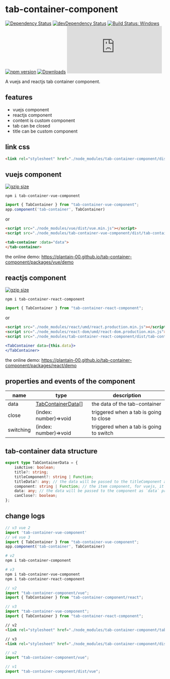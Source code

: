 # tab-container-component

[![Dependency Status](https://david-dm.org/plantain-00/tab-container-component.svg)](https://david-dm.org/plantain-00/tab-container-component)
[![devDependency Status](https://david-dm.org/plantain-00/tab-container-component/dev-status.svg)](https://david-dm.org/plantain-00/tab-container-component#info=devDependencies)
[![Build Status: Windows](https://ci.appveyor.com/api/projects/status/github/plantain-00/tab-container-component?branch=master&svg=true)](https://ci.appveyor.com/project/plantain-00/tab-container-component/branch/master)
[![npm version](https://badge.fury.io/js/tab-container-component.svg)](https://badge.fury.io/js/tab-container-component)
[![Downloads](https://img.shields.io/npm/dm/tab-container-component.svg)](https://www.npmjs.com/package/tab-container-component)
[![type-coverage](https://img.shields.io/badge/dynamic/json.svg?label=type-coverage&prefix=%E2%89%A5&suffix=%&query=$.typeCoverage.atLeast&uri=https%3A%2F%2Fraw.githubusercontent.com%2Fplantain-00%2Ftab-container-component%2Fmaster%2Fpackage.json)](https://github.com/plantain-00/tab-container-component)

A vuejs and reactjs tab container component.

## features

+ vuejs component
+ reactjs component
+ content is custom component
+ tab can be closed
+ title can be custom component

## link css

```html
<link rel="stylesheet" href="./node_modules/tab-container-component/dist/tab-container.min.css" />
```

## vuejs component

[![gzip size](https://img.badgesize.io/https://unpkg.com/tab-container-vue-component?compression=gzip)](https://unpkg.com/tab-container-vue-component)

`npm i tab-container-vue-component`

```ts
import { TabContainer } from "tab-container-vue-component";
app.component('tab-container', TabContainer)
```

or

```html
<script src="./node_modules/vue/dist/vue.min.js"></script>
<script src="./node_modules/tab-container-vue-component/dist/tab-container-vue-component.min.js"></script>
```

```html
<tab-container :data="data">
</tab-container>
```

the online demo: <https://plantain-00.github.io/tab-container-component/packages/vue/demo>

## reactjs component

[![gzip size](https://img.badgesize.io/https://unpkg.com/tab-container-react-component?compression=gzip)](https://unpkg.com/tab-container-react-component)

`npm i tab-container-react-component`

```ts
import { TabContainer } from "tab-container-react-component";
```

or

```html
<script src="./node_modules/react/umd/react.production.min.js"></script>
<script src="./node_modules/react-dom/umd/react-dom.production.min.js"></script>
<script src="./node_modules/tab-container-react-component/dist/tab-container-react-component.min.js"></script>
```

```jsx
<TabContainer data={this.data}>
</TabContainer>
```

the online demo: <https://plantain-00.github.io/tab-container-component/packages/react/demo>

## properties and events of the component

name | type | description
--- | --- | ---
data | [TabContainerData](#tab-container-data-structure)[] | the data of the tab-container
close | (index: number)=>void | triggered when a tab is going to close
switching | (index: number)=>void | triggered when a tab is going to switch

## tab-container data structure

```ts
export type TabContainerData = {
    isActive: boolean;
    title?: string;
    titleComponent?: string | Function;
    titleData?: any; // the data will be passed to the titleComponent as `data` props
    component: string | Function; // the item component, for vuejs, it is the component name, for reactjs, it is the class object
    data: any; // the data will be passed to the component as `data` props
    canClose?: boolean;
};
```

## change logs

```ts
// v3 vue 2
import 'tab-container-vue-component'
// v4 vue 3
import { TabContainer } from "tab-container-vue-component";
app.component('tab-container', TabContainer)
```

```bash
# v2
npm i tab-container-component

# v3
npm i tab-container-vue-component
npm i tab-container-react-component
```

```ts
// v2
import "tab-container-component/vue";
import { TabContainer } from "tab-container-component/react";

// v3
import "tab-container-vue-component";
import { TabContainer } from "tab-container-react-component";
```

```html
// v2
<link rel="stylesheet" href="./node_modules/tab-container-component/tab-container.min.css" />

// v3
<link rel="stylesheet" href="./node_modules/tab-container-component/dist/tab-container.min.css" />
```

```ts
// v2
import "tab-container-component/vue";

// v1
import "tab-container-component/dist/vue";
```
